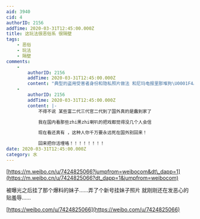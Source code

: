 ```yaml
---
aid: 3940
cid: 4
authorID: 2156
addTime: 2020-03-31T12:45:00.000Z
title: 这玩法很恶俗系 很隔壁
tags:
    - 恶俗
    - 玩法
    - 隔壁
comments:
    -
        authorID: 2156
        addTime: 2020-03-31T12:45:00.000Z
        content: "典型的盗用受害者身份和隐私照片做法 和尼玛电报里那堆狗\U0001F4A9（少不了某些oversea trash）搞的伪造豆瓣ID来迫害真人在推特上的手法"
    -
        authorID: 2156
        addTime: 2020-03-31T12:45:00.000Z
        content: |-
            不得不说 某些富二代三代官二代到了国外真的是蠢到家了

            我在国内看那些zhi黑zhi喇叭的把戏都觉得没几个人会信

            现在看还真有 ，这种人你千万要永远死在国外别回来！

            回来把你活埋咯！！！！！！！！
date: 2020-03-31T12:45:00.000Z
category: 水
---
```


[https://m.weibo.cn/u/7424825066?jumpfrom=weibocom&dt\_dapp=1](https://m.weibo.cn/u/7424825066?dt_dapp=1&jumpfrom=weibocom)

被曝光之后挂了那个爆料的妹子……弄了个新号挂妹子照片 就刚刚还在发恶心的贴羞辱……

[https://weibo.com/u/7424825066](https://weibo.com/u/7424825066)
